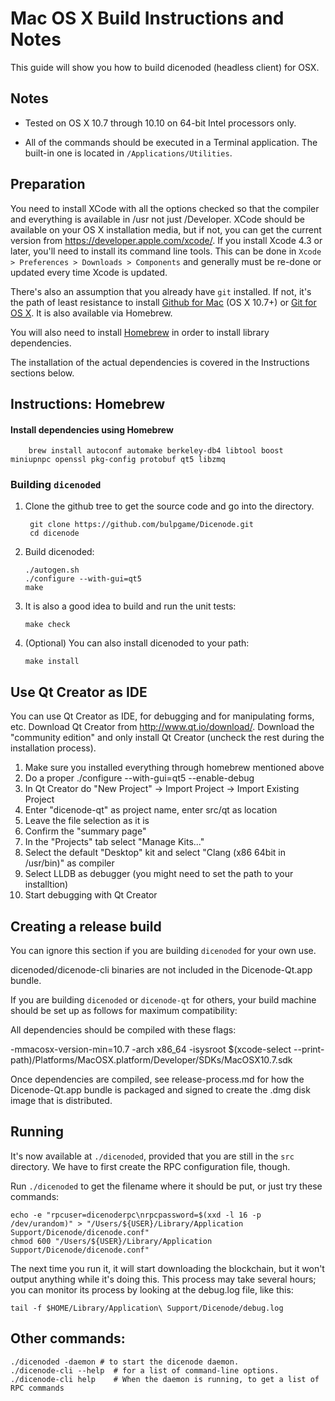 Mac OS X Build Instructions and Notes
====================================
This guide will show you how to build dicenoded (headless client) for OSX.

Notes
-----

* Tested on OS X 10.7 through 10.10 on 64-bit Intel processors only.

* All of the commands should be executed in a Terminal application. The
built-in one is located in `/Applications/Utilities`.

Preparation
-----------

You need to install XCode with all the options checked so that the compiler
and everything is available in /usr not just /Developer. XCode should be
available on your OS X installation media, but if not, you can get the
current version from https://developer.apple.com/xcode/. If you install
Xcode 4.3 or later, you'll need to install its command line tools. This can
be done in `Xcode > Preferences > Downloads > Components` and generally must
be re-done or updated every time Xcode is updated.

There's also an assumption that you already have `git` installed. If
not, it's the path of least resistance to install [Github for Mac](https://mac.github.com/)
(OS X 10.7+) or
[Git for OS X](https://code.google.com/p/git-osx-installer/). It is also
available via Homebrew.

You will also need to install [Homebrew](http://brew.sh) in order to install library
dependencies.

The installation of the actual dependencies is covered in the Instructions
sections below.

Instructions: Homebrew
----------------------

#### Install dependencies using Homebrew

        brew install autoconf automake berkeley-db4 libtool boost miniupnpc openssl pkg-config protobuf qt5 libzmq

### Building `dicenoded`

1. Clone the github tree to get the source code and go into the directory.

        git clone https://github.com/bulpgame/Dicenode.git
        cd dicenode

2.  Build dicenoded:

        ./autogen.sh
        ./configure --with-gui=qt5
        make

3.  It is also a good idea to build and run the unit tests:

        make check

4.  (Optional) You can also install dicenoded to your path:

        make install

Use Qt Creator as IDE
------------------------
You can use Qt Creator as IDE, for debugging and for manipulating forms, etc.
Download Qt Creator from http://www.qt.io/download/. Download the "community edition" and only install Qt Creator (uncheck the rest during the installation process).

1. Make sure you installed everything through homebrew mentioned above
2. Do a proper ./configure --with-gui=qt5 --enable-debug
3. In Qt Creator do "New Project" -> Import Project -> Import Existing Project
4. Enter "dicenode-qt" as project name, enter src/qt as location
5. Leave the file selection as it is
6. Confirm the "summary page"
7. In the "Projects" tab select "Manage Kits..."
8. Select the default "Desktop" kit and select "Clang (x86 64bit in /usr/bin)" as compiler
9. Select LLDB as debugger (you might need to set the path to your installtion)
10. Start debugging with Qt Creator

Creating a release build
------------------------
You can ignore this section if you are building `dicenoded` for your own use.

dicenoded/dicenode-cli binaries are not included in the Dicenode-Qt.app bundle.

If you are building `dicenoded` or `dicenode-qt` for others, your build machine should be set up
as follows for maximum compatibility:

All dependencies should be compiled with these flags:

 -mmacosx-version-min=10.7
 -arch x86_64
 -isysroot $(xcode-select --print-path)/Platforms/MacOSX.platform/Developer/SDKs/MacOSX10.7.sdk

Once dependencies are compiled, see release-process.md for how the Dicenode-Qt.app
bundle is packaged and signed to create the .dmg disk image that is distributed.

Running
-------

It's now available at `./dicenoded`, provided that you are still in the `src`
directory. We have to first create the RPC configuration file, though.

Run `./dicenoded` to get the filename where it should be put, or just try these
commands:

    echo -e "rpcuser=dicenoderpc\nrpcpassword=$(xxd -l 16 -p /dev/urandom)" > "/Users/${USER}/Library/Application Support/Dicenode/dicenode.conf"
    chmod 600 "/Users/${USER}/Library/Application Support/Dicenode/dicenode.conf"

The next time you run it, it will start downloading the blockchain, but it won't
output anything while it's doing this. This process may take several hours;
you can monitor its process by looking at the debug.log file, like this:

    tail -f $HOME/Library/Application\ Support/Dicenode/debug.log

Other commands:
-------

    ./dicenoded -daemon # to start the dicenode daemon.
    ./dicenode-cli --help  # for a list of command-line options.
    ./dicenode-cli help    # When the daemon is running, to get a list of RPC commands
